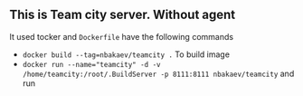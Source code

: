 ## This is Team city server. Without agent
It used tocker and `Dockerfile` have the following commands

 * `docker build --tag=nbakaev/teamcity .` To build image
 * `docker run --name="teamcity" -d -v /home/teamcity:/root/.BuildServer -p 8111:8111 nbakaev/teamcity` and run
